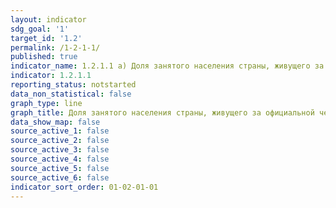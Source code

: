 ```yaml
---
layout: indicator
sdg_goal: '1'
target_id: '1.2'
permalink: /1-2-1-1/
published: true
indicator_name: 1.2.1.1 а) Доля занятого населения страны, живущего за официальной чертой бедности, в разбивке по отраслям экономики, полу, возрасту и город/село
indicator: 1.2.1.1
reporting_status: notstarted
data_non_statistical: false
graph_type: line
graph_title: Доля занятого населения страны, живущего за официальной чертой бедности, в разбивке по отраслям экономики, полу, возрасту и город/село
data_show_map: false
source_active_1: false
source_active_2: false
source_active_3: false
source_active_4: false
source_active_5: false
source_active_6: false
indicator_sort_order: 01-02-01-01
---
```

